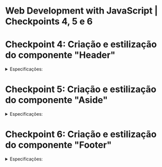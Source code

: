 # Web Development with JavaScript | Checkpoints 4, 5 e 6

# Checkpoint 4: Criação e estilização do componente "Header"
<details>
    <summary>Especificações:</summary>
        - Data de Entrega: 19/09
        - Descrição: Começaremos com a parte mais visualmente dominante de uma página: o Header.
        - Especificações: Componente Principal:"Header"
        - Localização: Salve dentro da estrutura componente/header. Nome do arquivo: Header.js.
        - Inclua:
        - Um título ou logotipo (pode ser fictício).
        - Um menu de navegação com os itens: "Home", "Sobre", "Contato", "Blog" e "FAQ".
        - Estilize o "Header" usando styled-components. Dê ênfase à cor, tipo de letra e
        espaçamento.
        - O projeto como um todo deve ter um max-width de 1200px.
        - Imagens: Se usar algum logotipo ou imagem, salve-os em imagens.
</details>

# Checkpoint 5: Criação e estilização do componente "Aside"
<details>
    <summary>Especificações:</summary>
        - Data de Entrega: 03/10
        - Descrição: O "Aside" nos permite exibir informações secundárias mas ainda importantes.
        - Especificações: Componente "Aside"
        - Localização: Salve dentro da estrutura componente/aside. Nome do arquivo: Aside.js.
        - O "Aside" deve incluir:
        - Uma breve biografia (máximo 150 palavras).
        - Uma foto de perfil (pode ser qualquer imagem representativa).
        - Links para perfis de mídias sociais (Facebook, Twitter, LinkedIn, Instagram).
        - Uma lista de habilidades ou interesses.
        - Estilize o "Aside" usando styled-components. Pense em uma paleta de cores
        harmoniosa e mantenha a consistência com o "Header".
        - O "Aside" deve ter um width de 300px e height de 800px.
        - Imagens: Se usar alguma imagem, como uma foto de perfil, salve-a em imagens.
</details>

# Checkpoint 6: Criação e estilização do componente "Footer"
<details>
    <summary>Especificações:</summary>
        - Data de Entrega: 17/10
        - Descrição: Finalmente, vamos amarrar tudo com um rodapé eficiente e informativo.
        - Especificações: Componente "Footer"
        - Localização: Salve dentro da estrutura componente/footer. Nome do arquivo: Footer.js.
        - O "Footer" deve conter:
        - Informações de contato: e-mail e número de telefone.
        - Uma seção de direitos autorais com o ano atual.
        - Links úteis ou uma repetição do menu principal do header.
        - Um pequeno "Sobre nós" (máximo 50 palavras).
        - Estilize o "Footer" usando styled-components. Lembre-se de manter a coesão com
        os estilos anteriores.
</details>